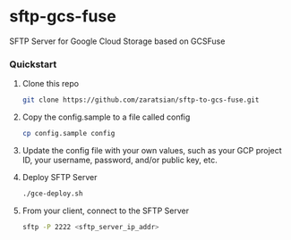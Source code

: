 # sftp-gcs-fuse
SFTP Server for Google Cloud Storage based on GCSFuse

### Quickstart

1. Clone this repo

    ```bash
    git clone https://github.com/zaratsian/sftp-to-gcs-fuse.git
    ```

2. Copy the config.sample to a file called config

    ```bash
    cp config.sample config
    ```

3. Update the config file with your own values, such as your GCP project ID, your username, password, and/or public key, etc. 
4. Deploy SFTP Server

    ```bash
    ./gce-deploy.sh
    ```

5. From your client, connect to the SFTP Server

    ```bash
    sftp -P 2222 <sftp_server_ip_addr>
    ```

